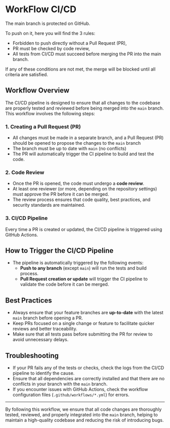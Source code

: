 # WorkFlow CI/CD

The main branch is protected on GitHub.

To push on it, here you will find the 3 rules:
- Forbidden to push directly without a Pull Request (PR),
- PR must be checked by code review,
- All tests from CI/CD must succeed before merging the PR into the main branch.

If any of these conditions are not met, the merge will be blocked until all criteria are satisfied.

## Workflow Overview

The CI/CD pipeline is designed to ensure that all changes to the codebase are properly tested and reviewed before being merged into the `main` branch. This workflow involves the following steps:

### 1. **Creating a Pull Request (PR)**
   - All changes must be made in a separate branch, and a Pull Request (PR) should be opened to propose the changes to the `main` branch
   - The branch must be up to date with `main` (no conflicts)
   - The PR will automatically trigger the CI pipeline to build and test the code.
   

### 2. **Code Review**
   - Once the PR is opened, the code must undergo a **code review**.
   - At least one reviewer (or more, depending on the repository settings) must approve the PR before it can be merged.
   - The review process ensures that code quality, best practices, and security standards are maintained.

### 3. **CI/CD Pipeline**
Every time a PR is created or updated, the CI/CD pipeline is triggered using GitHub Actions. 


## How to Trigger the CI/CD Pipeline

- The pipeline is automatically triggered by the following events:
  - **Push to any branch** (except `main`) will run the tests and build process.
  - **Pull Request creation or update** will trigger the CI pipeline to validate the code before it can be merged.

## Best Practices

- Always ensure that your feature branches are **up-to-date** with the latest `main` branch before opening a PR.
- Keep PRs focused on a single change or feature to facilitate quicker reviews and better traceability.
- Make sure that all tests pass before submitting the PR for review to avoid unnecessary delays.

## Troubleshooting

- If your PR fails any of the tests or checks, check the logs from the CI/CD pipeline to identify the cause.
- Ensure that all dependencies are correctly installed and that there are no conflicts in your branch with the `main` branch.
- If you encounter issues with GitHub Actions, check the workflow configuration files (`.github/workflows/*.yml`) for errors.

---

By following this workflow, we ensure that all code changes are thoroughly tested, reviewed, and properly integrated into the `main` branch, helping to maintain a high-quality codebase and reducing the risk of introducing bugs.
